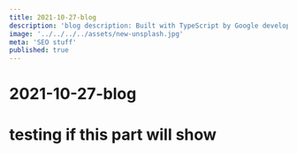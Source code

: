 ```yaml
---
title: 2021-10-27-blog
description: 'blog description: Built with TypeScript by Google developers, Angular is an open-source JavaScript framework designed for building front-end applications.'
image: '../../../../assets/new-unsplash.jpg'
meta: 'SEO stuff'
published: true
---
```


# 2021-10-27-blog
# testing if this part will show